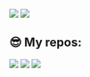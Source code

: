 ![](https://github-readme-stats.vercel.app/api?username=peach-lasagna&count_private=true&show_icons=true&theme=vue )
![](https://github-readme-stats.vercel.app/api/top-langs/?username=peach-lasagna&theme=vue )
## 😎 My repos:

[![](https://github-readme-stats.vercel.app/api/pin/?username=peach-lasagna&theme=vue&repo=dataclass_factory )](https://github.com/peach-lasagna/dataclass_factory)
[![](https://github-readme-stats.vercel.app/api/pin/?username=peach-lasagna&theme=vue&repo=Idea-Manager )](https://github.com/peach-lasagna/Idea-Manager)
[![](https://github-readme-stats.vercel.app/api/pin/?username=peach-lasagna&theme=vue&repo=vkwave )](https://github.com/peach-lasagna/vkwave)
